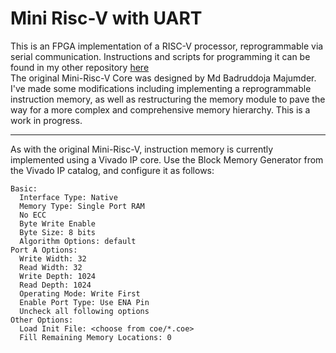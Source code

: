 # Mini Risc-V with UART

This is an FPGA implementation of a RISC-V processor, reprogrammable via serial communication. Instructions and scripts for programming it can be found in my other repository [here](https://github.com/gbruner7607/Mini-Risc-V-gcc)
<br>
The original Mini-Risc-V Core was designed by Md Badruddoja Majumder. I've made some modifications including implementing a reprogrammable instruction memory, as well as restructuring the memory module to pave the way for a more complex and comprehensive memory hierarchy. This is a work in progress.
<hr>
As with the original Mini-Risc-V, instruction memory is currently implemented using a Vivado IP core. Use the Block Memory Generator from the Vivado IP catalog, and configure it as follows:

```
Basic:
  Interface Type: Native
  Memory Type: Single Port RAM
  No ECC
  Byte Write Enable
  Byte Size: 8 bits
  Algorithm Options: default
Port A Options:
  Write Width: 32
  Read Width: 32
  Write Depth: 1024
  Read Depth: 1024
  Operating Mode: Write First
  Enable Port Type: Use ENA Pin
  Uncheck all following options
Other Options:
  Load Init File: <choose from coe/*.coe>
  Fill Remaining Memory Locations: 0
```
